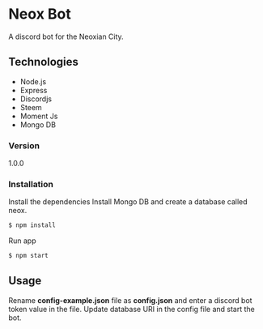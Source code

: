 # Neox Bot

A discord bot for the Neoxian City.

## Technologies
* Node.js
* Express
* Discordjs
* Steem
* Moment Js
* Mongo DB

### Version
1.0.0

### Installation

Install the dependencies
Install Mongo DB and create a database called neox.

```sh
$ npm install
```
Run app

```sh
$ npm start
```

## Usage

Rename **config-example.json** file as **config.json** and enter a discord bot token value in the file. 
Update database URI in the config file and start the bot. 